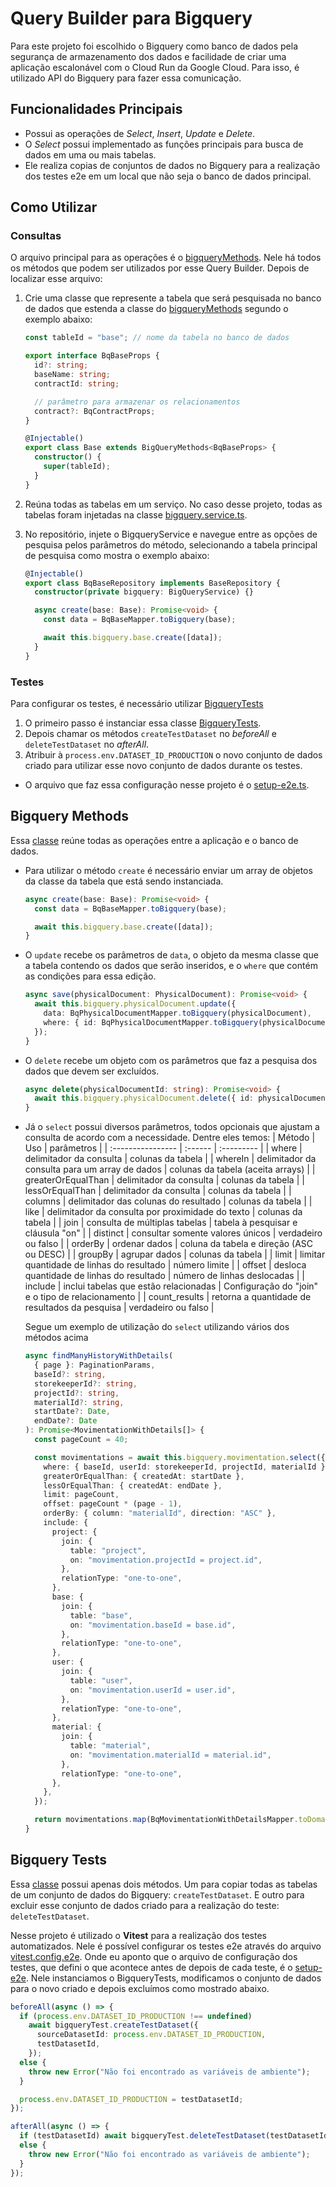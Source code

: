 # Query Builder para Bigquery

Para este projeto foi escolhido o Bigquery como banco de dados pela segurança de armazenamento dos dados e facilidade de criar uma aplicação escalonável com o Cloud Run da Google Cloud. Para isso, é utilizado API do Bigquery para fazer essa comunicação.

## Funcionalidades Principais

- Possui as operações de _Select_, _Insert_, _Update_ e _Delete_.
- O _Select_ possui implementado as funções principais para busca de dados em uma ou mais tabelas.
- Ele realiza copias de conjuntos de dados no Bigquery para a realização dos testes e2e em um local que não seja o banco de dados principal.

## Como Utilizar

### Consultas

O arquivo principal para as operações é o [bigqueryMethods](../bigquery/bigqueryMethods.ts). Nele há todos os métodos que podem ser utilizados por esse Query Builder. Depois de localizar esse arquivo:

1. Crie uma classe que represente a tabela que será pesquisada no banco de dados que estenda a classe do [bigqueryMethods](../bigquery/bigqueryMethods.ts) segundo o exemplo abaixo:

   ```typescript
   const tableId = "base"; // nome da tabela no banco de dados

   export interface BqBaseProps {
     id?: string;
     baseName: string;
     contractId: string;

     // parâmetro para armazenar os relacionamentos
     contract?: BqContractProps;
   }

   @Injectable()
   export class Base extends BigQueryMethods<BqBaseProps> {
     constructor() {
       super(tableId);
     }
   }
   ```

2. Reúna todas as tabelas em um serviço. No caso desse projeto, todas as tabelas foram injetadas na classe [bigquery.service.ts](../src/infra/database/bigquery/bigquery.service.ts).
3. No repositório, injete o BigqueryService e navegue entre as opções de pesquisa pelos parâmetros do método, selecionando a tabela principal de pesquisa como mostra o exemplo abaixo:

   ```typescript
   @Injectable()
   export class BqBaseRepository implements BaseRepository {
     constructor(private bigquery: BigQueryService) {}

     async create(base: Base): Promise<void> {
       const data = BqBaseMapper.toBigquery(base);

       await this.bigquery.base.create([data]);
     }
   }
   ```

### Testes

Para configurar os testes, é necessário utilizar [BigqueryTests](../bigquery/bigqueryTests.ts)

1. O primeiro passo é instanciar essa classe [BigqueryTests](../bigquery/bigqueryTests.ts).
2. Depois chamar os métodos `createTestDataset` no _beforeAll_ e `deleteTestDataset` no _afterAll_.
3. Atribuir à `process.env.DATASET_ID_PRODUCTION` o novo conjunto de dados criado para utilizar esse novo conjunto de dados durante os testes.

- O arquivo que faz essa configuração nesse projeto é o [setup-e2e.ts](../test/setup-e2e.ts).

## Bigquery Methods

Essa [classe](../bigquery/bigqueryMethods.ts) reúne todas as operações entre a aplicação e o banco de dados.

- Para utilizar o método `create` é necessário enviar um array de objetos da classe da tabela que está sendo instanciada.

  ```typescript
  async create(base: Base): Promise<void> {
    const data = BqBaseMapper.toBigquery(base);

    await this.bigquery.base.create([data]);
  }
  ```

- O `update` recebe os parâmetros de `data`, o objeto da mesma classe que a tabela contendo os dados que serão inseridos, e o `where` que contém as condições para essa edição.
  ```typescript
  async save(physicalDocument: PhysicalDocument): Promise<void> {
    await this.bigquery.physicalDocument.update({
      data: BqPhysicalDocumentMapper.toBigquery(physicalDocument),
      where: { id: BqPhysicalDocumentMapper.toBigquery(physicalDocument).id },
    });
  }
  ```
- O `delete` recebe um objeto com os parâmetros que faz a pesquisa dos dados que devem ser excluídos.
  ```typescript
  async delete(physicalDocumentId: string): Promise<void> {
    await this.bigquery.physicalDocument.delete({ id: physicalDocumentId });
  }
  ```
- Já o `select` possui diversos parâmetros, todos opcionais que ajustam a consulta de acordo com a necessidade. Dentre eles temos:
  | Método | Uso | parâmetros |
  | :---------------- | :------ | :--------- |
  | where | delimitador da consulta | colunas da tabela |
  | whereIn | delimitador da consulta para um array de dados | colunas da tabela (aceita arrays) |
  | greaterOrEqualThan | delimitador da consulta | colunas da tabela |
  | lessOrEqualThan | delimitador da consulta | colunas da tabela |
  | columns | delimitador das colunas do resultado | colunas da tabela |
  | like | delimitador da consulta por proximidade do texto | colunas da tabela |
  | join | consulta de múltiplas tabelas | tabela à pesquisar e cláusula "on" |
  | distinct | consultar somente valores únicos | verdadeiro ou falso |
  | orderBy | ordenar dados | coluna da tabela e direção (ASC ou DESC) |
  | groupBy | agrupar dados | colunas da tabela |
  | limit | limitar quantidade de linhas do resultado | número limite |
  | offset | desloca quantidade de linhas do resultado | número de linhas deslocadas |
  | include | inclui tabelas que estão relacionadas | Configuração do "join" e o tipo de relacionamento |
  | count_results | retorna a quantidade de resultados da pesquisa | verdadeiro ou falso |

  Segue um exemplo de utilização do `select` utilizando vários dos métodos acima

  ```typescript
  async findManyHistoryWithDetails(
    { page }: PaginationParams,
    baseId?: string,
    storekeeperId?: string,
    projectId?: string,
    materialId?: string,
    startDate?: Date,
    endDate?: Date
  ): Promise<MovimentationWithDetails[]> {
    const pageCount = 40;

    const movimentations = await this.bigquery.movimentation.select({
      where: { baseId, userId: storekeeperId, projectId, materialId },
      greaterOrEqualThan: { createdAt: startDate },
      lessOrEqualThan: { createdAt: endDate },
      limit: pageCount,
      offset: pageCount * (page - 1),
      orderBy: { column: "materialId", direction: "ASC" },
      include: {
        project: {
          join: {
            table: "project",
            on: "movimentation.projectId = project.id",
          },
          relationType: "one-to-one",
        },
        base: {
          join: {
            table: "base",
            on: "movimentation.baseId = base.id",
          },
          relationType: "one-to-one",
        },
        user: {
          join: {
            table: "user",
            on: "movimentation.userId = user.id",
          },
          relationType: "one-to-one",
        },
        material: {
          join: {
            table: "material",
            on: "movimentation.materialId = material.id",
          },
          relationType: "one-to-one",
        },
      },
    });

    return movimentations.map(BqMovimentationWithDetailsMapper.toDomain);
  }
  ```

## Bigquery Tests

Essa [classe](../bigquery/bigqueryTests.ts) possui apenas dois métodos. Um para copiar todas as tabelas de um conjunto de dados do Bigquery: `createTestDataset`. E outro para excluir esse conjunto de dados criado para a realização do teste: `deleteTestDataset`.

Nesse projeto é utilizado o **Vitest** para a realização dos testes automatizados. Nele é possível configurar os testes e2e através do arquivo [vitest.config.e2e](../vitest.config.e2e.ts). Onde eu aponto que o arquivo de configuração dos testes, que defini o que acontece antes de depois de cada teste, é o [setup-e2e](../test/setup-e2e.ts). Nele instanciamos o BigqueryTests, modificamos o conjunto de dados para o novo criado e depois excluímos como mostrado abaixo.

```typescript
beforeAll(async () => {
  if (process.env.DATASET_ID_PRODUCTION !== undefined)
    await bigqueryTest.createTestDataset({
      sourceDatasetId: process.env.DATASET_ID_PRODUCTION,
      testDatasetId,
    });
  else {
    throw new Error("Não foi encontrado as variáveis de ambiente");
  }

  process.env.DATASET_ID_PRODUCTION = testDatasetId;
});

afterAll(async () => {
  if (testDatasetId) await bigqueryTest.deleteTestDataset(testDatasetId);
  else {
    throw new Error("Não foi encontrado as variáveis de ambiente");
  }
});
```
